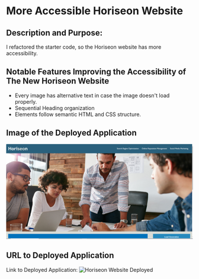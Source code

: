 # More Accessible Horiseon Website

## Description and Purpose: 
I refactored the starter code, so the Horiseon website has more accessibility. 

## Notable Features Improving the Accessibility of The New Horiseon Website
* Every image has alternative text in case the image doesn't load properly. 
* Sequential Heading organization 
* Elements follow semantic HTML and CSS structure. 

## Image of the Deployed Application
![Horiseon Website](https://github.com/Fuvolution/more-accessible-Horiseon-website/blob/main/Develop/assets/images/accessible-horiseon-website.PNG)

## URL to Deployed Application
Link to Deployed Application: ![Horiseon Website Deployed](https://fuvolution.github.io/more-accessible-Horiseon-website/)
